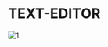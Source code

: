 # TEXT-EDITOR
![1](https://github.com/shivanigajre07/TEXT-EDITOR/assets/139109856/21ae3b56-6de1-4f2c-ba54-458080dcaf03)
